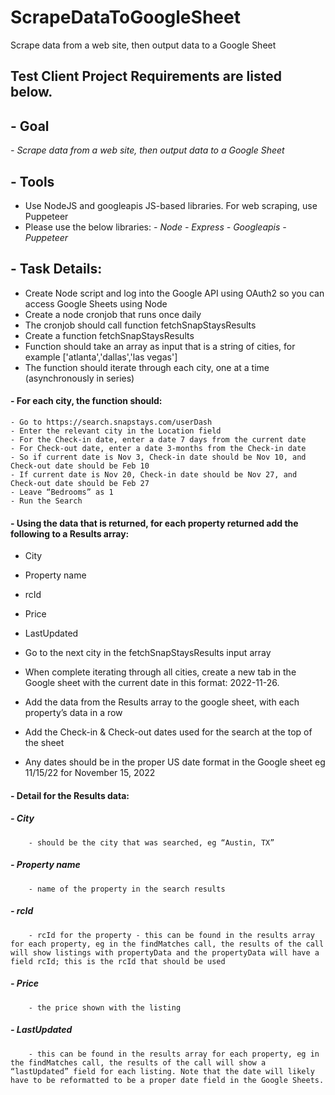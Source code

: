 # ScrapeDataToGoogleSheet
Scrape data from a web site, then output data to a Google Sheet

## Test Client Project Requirements are listed below.

## **- Goal**
_- Scrape data from a web site, then output data to a Google Sheet_

## **- Tools**
- Use NodeJS and googleapis JS-based libraries. For web scraping, use Puppeteer
- Please use the below libraries:
        _- Node_
        _- Express_
        _- Googleapis_
        _- Puppeteer_


## - Task Details:
- Create Node script and log into the Google API using OAuth2 so you can access
Google Sheets using Node
- Create a node cronjob that runs once daily
- The cronjob should call function fetchSnapStaysResults
- Create a function fetchSnapStaysResults
- Function should take an array as input that is a string of cities, for example ['atlanta','dallas','las vegas']
- The function should iterate through each city, one at a time (asynchronously in series)
#### - For each city, the function should:
    - Go to https://search.snapstays.com/userDash
    - Enter the relevant city in the Location field
    - For the Check-in date, enter a date 7 days from the current date
    - For Check-out date, enter a date 3-months from the Check-in date
    - So if current date is Nov 3, Check-in date should be Nov 10, and Check-out date should be Feb 10
    - If current date is Nov 20, Check-in date should be Nov 27, and Check-out date should be Feb 27
    - Leave “Bedrooms” as 1
    - Run the Search

#### - Using the data that is returned, for each property returned add the following to a Results array:
- City
- Property name
- rcId
- Price
- LastUpdated

- Go to the next city in the fetchSnapStaysResults input array

- When complete iterating through all cities, create a new tab in the Google
sheet with the current date in this format: 2022-11-26.
- Add the data from the Results array to the google sheet, with each property’s data in a row
- Add the Check-in & Check-out dates used for the search at the top of the sheet
- Any dates should be in the proper US date format in the Google sheet eg 11/15/22 for November 15, 2022

#### - Detail for the Results data:
##### - City
        - should be the city that was searched, eg “Austin, TX”
##### - Property name 
        - name of the property in the search results
##### - rcId 
        - rcId for the property - this can be found in the results array for each property, eg in the findMatches call, the results of the call will show listings with propertyData and the propertyData will have a field rcId; this is the rcId that should be used
##### - Price 
        - the price shown with the listing
##### - LastUpdated 
        - this can be found in the results array for each property, eg in the findMatches call, the results of the call will show a “lastUpdated” field for each listing. Note that the date will likely have to be reformatted to be a proper date field in the Google Sheets.
